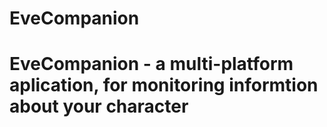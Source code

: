 # EveCompanion
# EveCompanion - a multi-platform aplication, for monitoring informtion about your character
